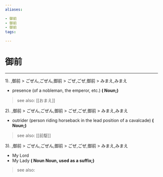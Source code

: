 ```yaml
---
aliases:
    
- 御前
- 御前
- 御前
tags:
    
---
```


# 御前
---
1).
,御前 > ごぜん,ごぜん,御前 > ごぜ,ごぜ,御前 > みまえ,みまえ

- presence (of a nobleman, the emperor, etc.)
**( Noun;)**
> see also:  [[おまえ]]
            
2).
,御前 > ごぜん,ごぜん,御前 > ごぜ,ごぜ,御前 > みまえ,みまえ

- outrider (person riding horseback in the lead position of a cavalcade)
**( Noun;)**
> see also:  [[前駆]]
            
3).
,御前 > ごぜん,ごぜん,御前 > ごぜ,ごぜ,御前 > みまえ,みまえ

- My Lord
- My Lady
**( Noun Noun, used as a suffix;)**
> see also: 
            